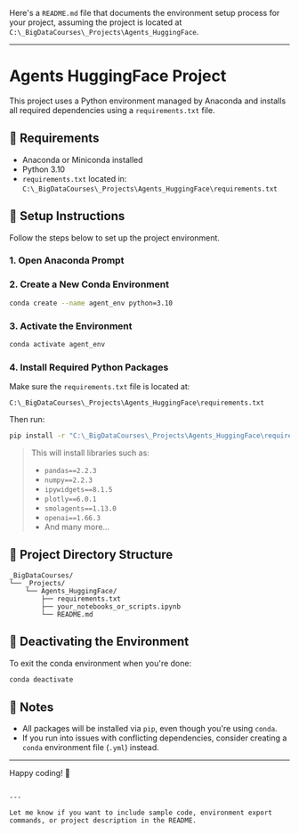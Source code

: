 Here's a `README.md` file that documents the environment setup process for your project, assuming the project is located at `C:\_BigDataCourses\_Projects\Agents_HuggingFace`.

---


# Agents HuggingFace Project

This project uses a Python environment managed by Anaconda and installs all required dependencies using a `requirements.txt` file.

## 🧰 Requirements

- Anaconda or Miniconda installed
- Python 3.10
- `requirements.txt` located in:  
  `C:\_BigDataCourses\_Projects\Agents_HuggingFace\requirements.txt`

## 🏁 Setup Instructions

Follow the steps below to set up the project environment.

### 1. Open Anaconda Prompt

### 2. Create a New Conda Environment

```bash
conda create --name agent_env python=3.10
```

### 3. Activate the Environment

```bash
conda activate agent_env
```

### 4. Install Required Python Packages

Make sure the `requirements.txt` file is located at:
```
C:\_BigDataCourses\_Projects\Agents_HuggingFace\requirements.txt
```

Then run:

```bash
pip install -r "C:\_BigDataCourses\_Projects\Agents_HuggingFace\requirements.txt"
```

> This will install libraries such as:
> - `pandas==2.2.3`
> - `numpy==2.2.3`
> - `ipywidgets==8.1.5`
> - `plotly==6.0.1`
> - `smolagents==1.13.0`
> - `openai==1.66.3`
> - And many more...

## 📁 Project Directory Structure

```
_BigDataCourses/
└── _Projects/
    └── Agents_HuggingFace/
        ├── requirements.txt
        ├── your_notebooks_or_scripts.ipynb
        └── README.md
```

## 🧹 Deactivating the Environment

To exit the conda environment when you're done:

```bash
conda deactivate
```

## 📌 Notes

- All packages will be installed via `pip`, even though you're using `conda`.
- If you run into issues with conflicting dependencies, consider creating a `conda` environment file (`.yml`) instead.

---

Happy coding! 🚀
```

---

Let me know if you want to include sample code, environment export commands, or project description in the README.
